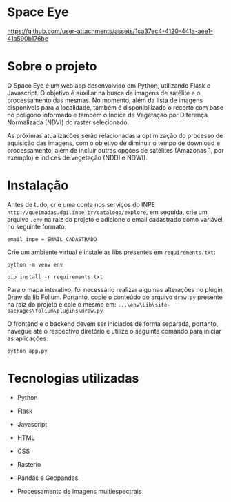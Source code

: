 # Space Eye
https://github.com/user-attachments/assets/1ca37ec4-4120-441a-aee1-41a590b176be

# Sobre o projeto
O Space Eye é um web app desenvolvido em Python, utilizando Flask e Javascript. O objetivo é auxiliar na busca de imagens de satélite e o processamento das mesmas. No momento, além da lista de imagens disponíveis para a localidade, também é disponibilizado o recorte com base no polígono informado e também o Índice de Vegetação por Diferença Normalizada (NDVI) do raster selecionado.

As próximas atualizações serão relacionadas a optimização do processo de aquisição das imagens, com o objetivo de diminuir o tempo de download e processamento, além de incluir outras opções de satélites (Amazonas 1, por exemplo) e índices de vegetação (NDDI e NDWI).

# Instalação
Antes de tudo, crie uma conta nos serviços do INPE `http://queimadas.dgi.inpe.br/catalogo/explore`, em seguida, crie um arquivo `.env` na raiz do projeto e adicione o email cadastrado como variável no seguinte formato:
```
email_inpe = EMAIL_CADASTRADO
```

Crie um ambiente virtual e instale as libs presentes em `requirements.txt`:
```
python -m venv env
```

```
pip install -r requirements.txt
```

Para o mapa interativo, foi necessário realizar algumas alterações no plugin Draw da lib Folium. Portanto, copie o conteúdo do arquivo `draw.py` presente na raiz do projeto e cole o mesmo em: `...\env\Lib\site-packages\folium\plugins\draw.py`

O frontend e o backend devem ser iniciados de forma separada, portanto, navegue até o respectivo diretório e utilize o seguinte comando para iniciar as aplicações:
```
python app.py
```

# Tecnologias utilizadas
- Python
- Flask
- Javascript

- HTML
- CSS

- Rasterio
- Pandas e Geopandas

- Processamento de imagens multiespectrais
